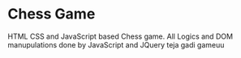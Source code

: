 # Chess Game
HTML CSS and JavaScript based Chess game.
All Logics and DOM manupulations done by JavaScript and JQuery
teja gadi gameuu

